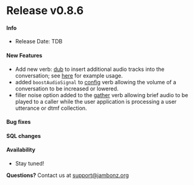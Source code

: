 # Release v0.8.6
#### Info
- Release Date: TDB

#### New Features
- Add new verb: [dub](/docs/webhooks/dub/) to insert additional audio tracks into the conversation; see [here](/docs/supporting-articles/using-dub-tracks/) for example usage.
- added `boostAudioSignal` to [config](/docs/webhooks/config) verb allowing the volume of a conversation to be increased or lowered.
- filler noise option added to the [gather](/docs/webhooks/config) verb allowing brief audio to be played to a caller while the user application is processing a user utterance or dtmf collection.

#### Bug fixes

#### SQL changes


#### Availability
- Stay tuned!

**Questions?** Contact us at <a href="mailto:support@jambonz.org">support@jambonz.org</a>